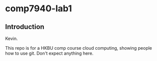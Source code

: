 # comp7940-lab1

## Introduction

Kevin.

This repo is for a HKBU comp course cloud computing, showing people how to use git. Don't expect anything here.
